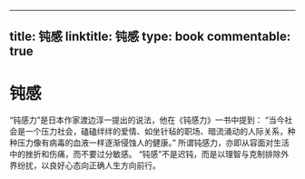 
---
title: 钝感
linktitle: 钝感
type: book
commentable: true
---

# 钝感

“钝感力”是日本作家渡边淳一提出的说法，他在《钝感力》一书中提到：
“当今社会是一个压力社会，磕磕绊绊的爱情、如坐针毡的职场、暗流涌动的人际关系，种种压力像有病毒的血液一样逐渐侵蚀人的健康。”
所谓钝感力，亦即从容面对生活中的挫折和伤痛，而不要过分敏感。
“钝感”不是迟钝，而是以理智与克制排除外界纷扰，以良好心态向正确人生方向前行。

    
